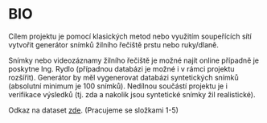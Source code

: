 # BIO

Cílem projektu je pomocí klasických metod nebo využitím soupeřících sítí vytvořit generátor snímků žilního řečiště prstu nebo ruky/dlaně.

Snímky nebo videozáznamy žilního řečiště je možné najít online případně je poskytne Ing. Rydlo (případnou databázi je možné i v rámci projektu rozšířit). Generátor by měl vygenerovat databázi syntetických snímků (absolutní minimum je 100 snímků). Nedílnou součástí projektu je i verifikace výsledků (tj. zda a nakolik jsou syntetické snímky žil realistické).

Odkaz na dataset [zde]((https://strade.fit.vutbr.cz/data/s/ZiMQ4fMkbHjS9dS?path=%2FBIO2021-Data%2Fdata)https://strade.fit.vutbr.cz/data/s/ZiMQ4fMkbHjS9dS?path=%2FBIO2021-Data%2Fdata). (Pracujeme se složkami 1-5)
